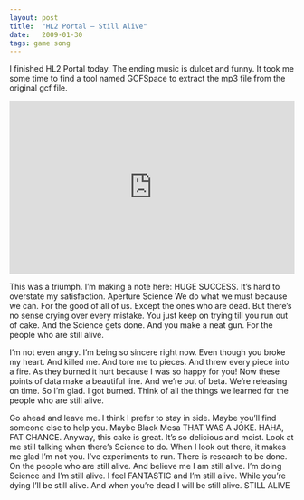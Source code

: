 ```yaml
---
layout: post
title:  "HL2 Portal – Still Alive"
date:   2009-01-30
tags: game song
---
```

I finished HL2 Portal today. The ending music is dulcet and funny. It took me some time to find a tool named GCFSpace to extract the mp3 file from the original gcf file.

<div style="position:relative;height:0;padding-bottom:60.65%"><iframe src="https://www.youtube.com/embed/Y6ljFaKRTrI?ecver=2" style="position:absolute;width:100%;height:100%;left:0" width="594" height="360" frameborder="0" allow="autoplay; encrypted-media" allowfullscreen></iframe></div>

This was a triumph.
I’m making a note here:
HUGE SUCCESS.
It’s hard to overstate my satisfaction.
Aperture Science
We do what we must because we can.
For the good of all of us.
Except the ones who are dead.
But there’s no sense crying over every mistake.
You just keep on trying till you run out of cake.
And the Science gets done.
And you make a neat gun.
For the people who are still alive.

I’m not even angry.
I’m being so sincere right now.
Even though you broke my heart.
And killed me.
And tore me to pieces.
And threw every piece into a fire.
As they burned it hurt because I was so happy for you!
Now these points of data make a beautiful line.
And we’re out of beta.
We’re releasing on time.
So I’m glad. I got burned.
Think of all the things we learned for the people who are still alive.

Go ahead and leave me.
I think I prefer to stay in side.
Maybe you’ll find someone else to help you.
Maybe Black Mesa
THAT WAS A JOKE.
HAHA, FAT CHANCE.
Anyway, this cake is great.
It’s so delicious and moist.
Look at me still talking when there’s Science to do.
When I look out there, it makes me glad I’m not you.
I’ve experiments to run.
There is research to be done.
On the people who are still alive.
And believe me I am still alive.
I’m doing Science and I’m still alive.
I feel FANTASTIC and I’m still alive.
While you’re dying I’ll be still alive.
And when you’re dead I will be still alive.
STILL ALIVE